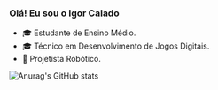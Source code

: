 ### Olá! Eu sou o Igor Calado

- 🎓 Estudante de Ensino Médio.
- 🎓 Técnico em Desenvolvimento de Jogos Digitais.
- 🤖 Projetista Robótico.

<div>

![Anurag's GitHub stats](https://github-readme-stats.vercel.app/api?username=ILguo&show_icons=true&theme=tokyonight)
</div>

<picture>
  <source
    media="(prefers-color-scheme: dark)"
    srcset="https://raw.githubusercontent.com/platane/snk/output/github-contribution-grid-snake-dark.svg"
  />
